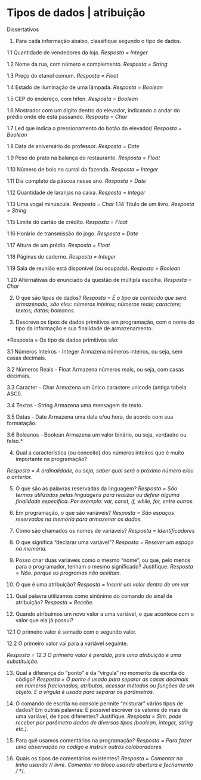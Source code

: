 # Tipos de dados | atribuição
Dissertativos

1. Para cada informação abaixo, classifique segundo o tipo de dados.

1.1 Quantidade de vendedores da loja.        *Resposta = Integer*

1.2 Nome da rua, com número e complemento. *Resposta = String*

1.3 Preço do etanol comum. *Resposta = Float*

1.4 Estado de iluminação de uma lâmpada. *Resposta = Boolean*

1.5 CEP do endereço, com hífen. *Resposta = Boolean*

1.6 Mostrador com um dígito dentro do elevador, indicando o andar do prédio onde ele está passando. *Resposta = Char*

1.7 Led que indica o pressionamento do botão do elevador/ *Resposta = Boolean*

1.8 Data de aniversário do professor. *Resposta = Date*

1.9 Peso do prato na balança do restaurante. *Resposta = Float*

1.10 Número de bois no curral da fazenda. *Resposta = Integer*

1.11 Dia completo da páscoa nesse ano. *Resposta = Date*

1.12 Quantidade de laranjas na caixa. *Resposta = Integer*

1.13 Uma vogal minúscula. *Resposta = Char*
1.14 Título de um livro. *Resposta = String*

1.15 Limite do cartão de crédito. 
*Resposta = Float*

1.16 Horário de transmissão do jogo. *Resposta = Date*

1.17 Altura de um prédio.
*Resposta = Float* 

1.18 Páginas do caderno.
*Resposta = Integer*

1.19 Sala de reunião está disponível (ou ocupada).
*Resposta = Boolean*

1.20 Alternativas do enunciado da questão de múltipla escolha.
*Resposta = Char*

2. O que são tipos de dados?
*Resposta = É o tipo de conteúdo que será armazenado, são eles: números inteiros; números reais; caractere; textos; datas; boleanos.*

3. Descreva os tipos de dados primitivos em programação, com o nome do tipo da informação e sua finalidade de armazenamento.

*Resposta =  Os tipo de dados primitivos são:

3.1 Números Inteiros - Integer
Armazena números inteiros, ou seja, sem casas decimais.

3.2 Números Reais - Float
Armazena números reais, ou seja, com casas decimais.

3.3 Caracter - Char
Armazena um único caractere unicode (antiga tabela ASCI).

3.4 Textos - String
Armazena uma mensagem de texto.

3.5 Datas - Date
Armazena uma data e/ou hora, de acordo com sua formatação.

3.6 Boleanos - Boolean
Armazena um valor binário, ou seja, verdaeiro ou falso.*

4. Qual a característica (ou conceito) dos números inteiros que é muito importante na programação?

*Resposta = A ordinalidade, ou seja, saber qual será o próximo número e/ou o anterior.*

5. O que são as palavras reservadas da linguagem?
*Resposta = São termos utilizados pelas linguagens para realizar ou definir alguma finalidade específica. Por exemplo: var, const, if, while, for, entre outros.*

6. Em programação, o que são variáveis?
*Resposta = São espaços reservados na memória para armazenar os dados.*

7. Como são chamados os nomes de variáveis?
*Resposta = Identificadores*

8. O que significa “declarar uma variável”? 
*Resposta = Resever um espaço na memória.*

9. Posso criar duas variáveis como o mesmo “nome”, ou que, pelo menos para o programador, tenham o mesmo significado? Justifique.
*Resposta = Não. porque os programas não aceitam.*

10. O que é uma atribuição?
*Resposta = Inserir um valor dentro de um var*

11. Qual palavra utilizamos como sinônimo do comando do sinal de atribuição? 
*Resposta = Recebe.*

12. Quando atribuímos um novo valor a uma variável, o que acontece com o valor que ela já possui?

12.1 O primeiro valor é somado com o segundo valor.

12.2 O primeiro valor vai para a variável seguinte.

*Resposta = 12.3 O primeiro valor é perdido, pois uma atribuição é uma substituição.*

13. Qual a diferença do “ponto” e da “vírgula” no momento da escrita do código?
*Resposta = O ponto é usado para separar as casas decimais em números fracionados, atributos, acessar métodos ou funções de um objeto. E a vírgula é usada para separar os parâmetros.*

14. O comando de escrita no console permite “misturar” vários tipos de dados? Em outras palavras: É possível escrever os valores de mais de uma variável, de tipos diferentes? Justifique.
*Resposta = Sim. pode receber por parâmetro dados de diversos tipos (boolean, integer, string etc.).*

15. Para quê usamos comentários na programação?
*Resposta = Para fazer uma observação no código e instruir outros colaboradores.*

16. Quais os tipos de comentários existentes?
*Resposta =
Comentar na linha usando  // livre.
Comentar no bloco usando abertura e fechamento  /*  */.